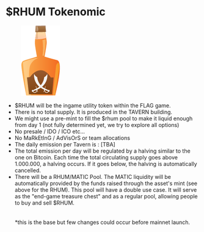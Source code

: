 # $RHUM Tokenomic



<figure><img src="../.gitbook/assets/flag rhum (1).png" alt=""><figcaption></figcaption></figure>

* $RHUM will be the ingame utility token within the FLAG game.&#x20;
* There is no total supply. It is produced in the TAVERN building.&#x20;
* We might use a pre-mint to fill the $rhum pool to make it liquid enough from day 1 (not fully determined yet, we try to explore all options)
* No presale / IDO / ICO etc...&#x20;
* No MaRkEtInG / AdVisOrS or team allocations
* The daily emission per Tavern is : \[TBA]
* The total emission per day will be regulated by a halving similar to the one on Bitcoin. Each time the total circulating supply goes above 1.000.000, a halving occurs. If it goes below, the halving is automatically cancelled.&#x20;
* There will be a RHUM/MATIC Pool. The MATIC liquidity will be automatically provided by the funds raised through the asset's mint (see above for the RHUM). This pool will have a double use case. It will serve as the "end-game treasure chest"  and as a regular pool, allowing people to buy and sell $RHUM.\
  \
  \
  \*this is the base but few changes could occur before mainnet launch.&#x20;
